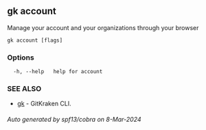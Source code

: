 ## gk account

Manage your account and your organizations through your browser

```
gk account [flags]
```

### Options

```
  -h, --help   help for account
```

### SEE ALSO

* [gk](gk.md)	 - GitKraken CLI.

###### Auto generated by spf13/cobra on 8-Mar-2024
